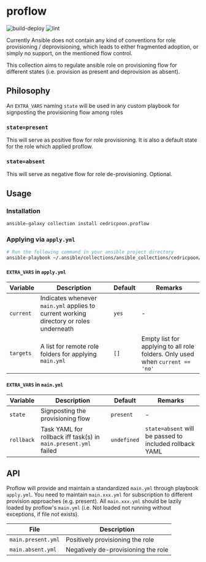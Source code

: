 # proflow
![build-deploy](https://github.com/cedricpoon/ansible-proflow/workflows/build-deploy/badge.svg)
![lint](https://github.com/cedricpoon/ansible-proflow/workflows/lint/badge.svg)

Currently Ansible does not contain any kind of conventions for role provisioning / deprovisioning, which leads to either fragmented adoption, or simply no support, on the mentioned flow control.

This collection aims to regulate ansible role on provisioning flow for different states (i.e. provision as present and deprovision as absent).

## Philosophy
An `EXTRA_VARS` naming `state` will be used in any custom playbook for signposting the provisioning flow among roles

### `state=present`
This will serve as positive flow for role provisioning. It is also a default state for the role which applied proflow.

### `state=absent`
This will serve as negative flow for role de-provisioning. Optional.

## Usage
### Installation
```sh
ansible-galaxy collection install cedricpoon.proflow
```

### Applying via `apply.yml`
```sh
# Run the following command in your ansible project directory
ansible-playbook ~/.ansible/collections/ansible_collections/cedricpoon/proflow/apply.yml
```
#### `EXTRA_VARS` in `apply.yml`
| Variable  | Description | Default | Remarks |
|-----------|-------------|---------|---------|
| `current` | Indicates whenever `main.yml` applies to current working directory or roles underneath | `yes` | - |
| `targets` | A list for remote role folders for applying `main.yml` | `[]` | Empty list for applying to all role folders. Only used when `current == 'no'` |

#### `EXTRA_VARS` in `main.yml`
| Variable  | Description | Default | Remarks |
|-----------|-------------|---------|---------|
| `state` | Signposting the provisioning flow | `present` | - |
| `rollback` | Task YAML for rollback iff task(s) in `main.present.yml` failed | `undefined` | `state=absent` will be passed to included rollback YAML |

## API
Proflow will provide and maintain a standardized `main.yml` through playbook `apply.yml`. You need to maintain `main.xxx.yml` for subscription to different provision approaches (e.g. present). All `main.xxx.yml` should be lazily loaded by proflow's `main.yml` (i.e. Not loaded not running without exceptions, if file not exists).

| File             | Description                         |
|------------------|-------------------------------------|
| `main.present.yml` | Positively provisioning the role    |
| `main.absent.yml`  | Negatively de-provisioning the role |

